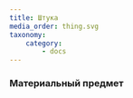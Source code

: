 ```yaml
---
title: Штука
media_order: thing.svg
taxonomy:
    category:
        - docs
---
```


### Материальный предмет
